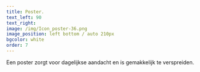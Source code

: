 ```yaml
---
title: Poster.
text_left: 90
text_right:
image: /img/Icon_poster-36.png
image_position: left bottom / auto 210px
bgcolor: white
order: 7
---
```


Een poster zorgt voor dagelijkse aandacht en is gemakkelijk te verspreiden.